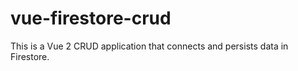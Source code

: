 # vue-firestore-crud
This is a Vue 2 CRUD application that connects and persists data in Firestore. 
